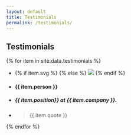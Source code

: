```yaml
---
layout: default
title: Testimonials
permalink: /testimonials/
---
```


<div class="testimonials-page">
  <h2>Testimonials</h2>
  {% for item in site.data.testimonials %}
  <ul>
    <li>
      {% if item.svg %}
        <object data="/images/logos/{{ item.svg }}" type="image/svg+xml"></object>
      {% else %}
        <img src="/images/logos/{{ item.logo }}" />
      {% endif %}
    </li>
    <li>
      <h4>{{ item.person }}</h4>
    </li>
    <li><h5>{{ item.position}} at {{ item.company }}.</h5></li>
    <li><blockquote>{{ item.quote }}</blockquote></li>
  </ul>
  {% endfor %}
</div>